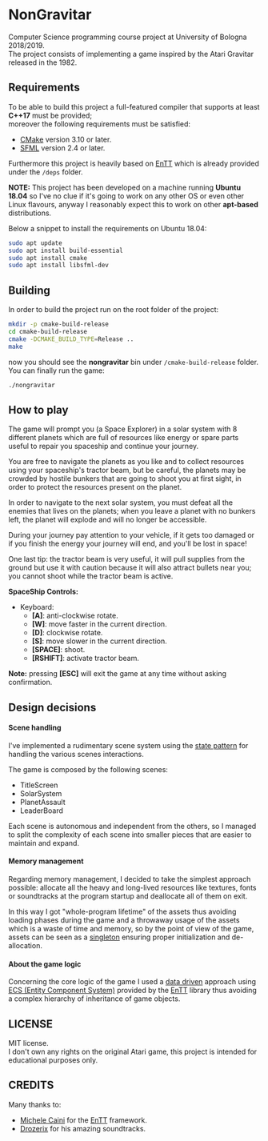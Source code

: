 # NonGravitar

Computer Science programming course project at University of Bologna 2018/2019.  
The project consists of implementing a game inspired by the Atari Gravitar released in the 1982.

## Requirements

To be able to build this project a full-featured compiler that supports at least **C++17** must be provided;  
moreover the following requirements must be satisfied:

- [CMake](https://cmake.org) version 3.10 or later.
- [SFML](https://www.sfml-dev.org/index.php) version 2.4 or later.

Furthermore this project is heavily based on [EnTT](https://github.com/skypjack/entt) which is already provided under the `/deps` folder.

**NOTE:** This project has been developed on a machine running **Ubuntu 18.04** so I've no clue if it's going to work on 
any other OS or even other Linux flavours, anyway I reasonably expect this to work on other **apt-based** distributions.

Below a snippet to install the requirements on Ubuntu 18.04:

```bash
sudo apt update
sudo apt install build-essential
sudo apt install cmake
sudo apt install libsfml-dev
```

## Building

In order to build the project run on the root folder of the project:

```bash
mkdir -p cmake-build-release
cd cmake-build-release
cmake -DCMAKE_BUILD_TYPE=Release ..
make
```

now you should see the **nongravitar** bin under `/cmake-build-release` folder.
You can finally run the game:

```bash
./nongravitar
```

## How to play

The game will prompt you (a Space Explorer) in a solar system with 8 different planets which 
are full of resources like energy or spare parts useful to repair you spaceship and continue your journey.

You are free to navigate the planets as you like and to collect resources using your 
spaceship's tractor beam, but be careful, the planets may be crowded by hostile bunkers 
that are going to shoot you at first sight, in order to protect the resources present on the planet.

In order to navigate to the next solar system, you must defeat all the enemies that lives on the planets;
when you leave a planet with no bunkers left, the planet will explode and will no longer be accessible.

During your journey pay attention to your vehicle, if it gets too damaged or if you finish the energy your 
journey will end, and you'll be lost in space!

One last tip: the tractor beam is very useful, it will pull supplies from the ground but use it with caution 
because it will also attract bullets near you; you cannot shoot while the tractor beam is active.

**SpaceShip Controls:**

+ Keyboard:
  - **[A]**: anti-clockwise rotate.
  - **[W]**: move faster in the current direction.
  - **[D]**: clockwise rotate.
  - **[S]**: move slower in the current direction.
  - **[SPACE]**: shoot.
  - **[RSHIFT]**: activate tractor beam.

**Note:** pressing **[ESC]** will exit the game at any time without asking confirmation.

## Design decisions

#### Scene handling

I've implemented a rudimentary scene system using the [state pattern](https://en.wikipedia.org/wiki/State_pattern) for 
handling the various scenes interactions.

The game is composed by the following scenes:

- TitleScreen
- SolarSystem
- PlanetAssault
- LeaderBoard

Each scene is autonomous and independent from the others, so I managed to split 
the complexity of each scene into smaller pieces that are easier to maintain and expand.

#### Memory management

Regarding memory management, I decided to take the simplest approach possible: allocate all the heavy and long-lived 
resources like textures, fonts or soundtracks at the program startup and deallocate all of them on exit.

In this way I got "whole-program lifetime" of the assets thus avoiding loading phases during the game and a throwaway 
usage of the assets which is a waste of time and memory, so by the point of view of the game, assets can be seen 
as a [singleton](https://en.wikipedia.org/wiki/Singleton_pattern) ensuring proper initialization and de-allocation.

#### About the game logic

Concerning the core logic of the game I used a [data driven](https://en.wikipedia.org/wiki/Data-driven_programming) 
approach using [ECS (Entity Component System)](https://en.wikipedia.org/wiki/Entity_component_system) provided by the 
[EnTT](https://github.com/skypjack/entt) library thus avoiding a complex hierarchy of inheritance of game objects.

## LICENSE

MIT license.  
I don't own any rights on the original Atari game, this project is intended for educational purposes only.

## CREDITS

Many thanks to:
- [Michele Caini](https://github.com/skypjack) for the [EnTT](https://github.com/skypjack/entt) framework. 
- [Drozerix](https://modarchive.org/index.php?request=view_profile&query=84702) for his amazing soundtracks.
